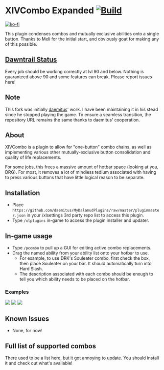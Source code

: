 # XIVCombo Expanded [![Build](https://github.com/MKhayle/XIVComboPlugin/actions/workflows/build.yml/badge.svg)](https://github.com/daemitus/XIVComboPlugin/actions/workflows/build.yml) 


[![ko-fi](https://ko-fi.com/img/githubbutton_sm.svg)](https://ko-fi.com/R6R2F1EYP)

This plugin condenses combos and mutually exclusive abilities onto a single button. 
Thanks to Meli for the initial start, and obviously goat for making any of this possible.

## [Dawntrail Status](https://github.com/MKhayle/XIVComboExpanded/discussions/250)
Every job should be working correctly at lvl 90 and below. Nothing is guaranteed above 90 and some features can break. Please report issues here!

## Note 
This fork was initially [daemitus](https://github.com/daemitus)' work. I have been maintaining it in his stead since he stopped playing the game. 
To ensure a seamless transition, the repository URL remains the same thanks to daemitus' cooperation.

## About
XIVCombo is a plugin to allow for "one-button" combo chains, as well as implementing various other mutually-exclusive button consolidation and quality of life replacements. 

For some jobs, this frees a massive amount of hotbar space (looking at you, DRG). For most, it removes a lot of mindless tedium associated with having to press various buttons that have little logical reason to be separate.

## Installation
* Place `https://github.com/daemitus/MyDalamudPlugins/raw/master/pluginmaster.json` in your /xlsettings 3rd party repo list to access this plugin.
* Type `/xlplugins` in-game to access the plugin installer and updater.
## In-game usage
* Type `/pcombo` to pull up a GUI for editing active combo replacements.
* Drag the named ability from your ability list onto your hotbar to use.
  * For example, to use DRK's Souleater combo, first check the box, then place Souleater on your bar. It should automatically turn into Hard Slash.
  * The description associated with each combo should be enough to tell you which ability needs to be placed on the hotbar.
### Examples
![](https://github.com/MKhayle/xivcomboplugin/raw/master/res/souleater_combo.gif)
![](https://github.com/MKhayle/xivcomboplugin/raw/master/res/hypercharge_heat_blast.gif)
![](https://github.com/MKhayle/xivcomboplugin/raw/master/res/eno_swap.gif)

## Known Issues
* None, for now!

## Full list of supported combos
There used to be a list here, but it got annoying to update. You should install it and check out what's available!

